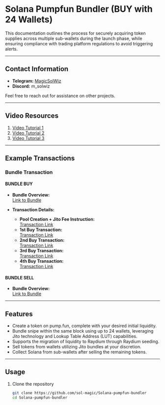 # Solana Pumpfun Bundler (BUY with 24 Wallets)

This documentation outlines the process for securely acquiring token supplies across multiple sub-wallets during the launch phase, while ensuring compliance with trading platform regulations to avoid triggering alerts.

---

## Contact Information

- **Telegram:** [MagicSolWiz](https://t.me/magicsolwiz)
- **Discord:** m_solwiz

Feel free to reach out for assistance on other projects.

---

## Video Resources

1. [Video Tutorial 1](https://github.com/user-attachments/assets/34e275c2-86ae-4738-b22a-1892ec131532)
2. [Video Tutorial 2](https://github.com/user-attachments/assets/756002e2-7953-46ef-a000-f6d88752772e)
3. [Video Tutorial 3](https://github.com/user-attachments/assets/d1866009-a2f6-4db4-b5d0-4bbb25d4def3)

---

## Example Transactions

### Bundle Transaction 

#### BUNDLE BUY
- **Bundle Overview:**  
  [Link to Bundle](https://explorer.jito.wtf/bundle/18f9ae8a56357058088335d864f08bebcd26b482c53c0c01904b1a89f233ae48)
  
- **Transaction Details:**
  - **Pool Creation + Jito Fee Instruction:**  
    [Transaction Link](https://solscan.io/tx/2nvwWqPm49Dafmy1ms1q3jyubiPo5ZjfJSYoiaTBPNPtWhRqZJRr3BfbFPSFdiw7w3E1PNvN3WUVNXRNCMZ41AEW)
  - **1st Buy Transaction:**  
    [Transaction Link](https://solscan.io/tx/y5NnvD76Hc37btfDWETorgnEyNRMNxtN94hNUT16GjSEnR8GA42sPHerLFD9yY9iTrXyJkiGHcGcBAs4y9cdk8P)
  - **2nd Buy Transaction:**  
    [Transaction Link](https://solscan.io/tx/476Amre8d775TbemmnhokibiLj46sdsPaZz9MUKLAyn7gNW33zBToooFQTpQUS6LiUeHnwsWK9xjDEopLUzJbXa)
  - **3rd Buy Transaction:**  
    [Transaction Link](https://solscan.io/tx/2R5n8J3uQ9f6NMAHJedcWurMWrgFJzfMuzqMQQkpFHt1jg4MKiwfPVgSDnTTsAjc9qckV8TNb1gJ8TWDdESXxyDU)
  - **4th Buy Transaction:**  
    [Transaction Link](https://solscan.io/tx/aqPUB2ptQyTDm1Pokkj5DYEMn5aFNF1bwSjB9BDg5qxpo6AiYeaVvaUEEagB69MCmux3bQCP4mbCpP2MBjGUF1o)

#### BUNDLE SELL
- **Bundle Overview:**  
  [Link to Bundle](https://explorer.jito.wtf/bundle/453cef850c8419e324328c878b0f0c54ddd4eb58aded5d743e6ffdec018fb174)

---

## Features
- Create a token on pump.fun, complete with your desired initial liquidity.
- Bundle snipe within the same block using up to 24 wallets, leveraging Jito technology and Lookup Table Address (LUT) capabilities.
- Supports the migration of liquidity to Raydium through Raydium seeding.
- Sell tokens from wallets utilizing Jito bundles at your discretion.
- Collect Solana from sub-wallets after selling the remaining tokens.

---

## Usage

1. Clone the repository
   ```bash
   git clone https://github.com/sol-magic/Solana-pumpfun-bundler
   cd Solana-pumpfun-bundler
